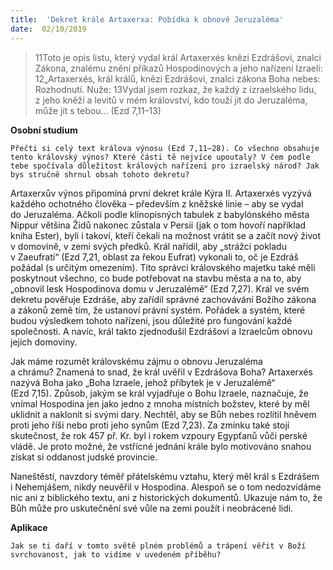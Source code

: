 ```yaml
---
title:  'Dekret krále Artaxerxa: Pobídka k obnově Jeruzaléma'
date:  02/10/2019
---
```


> <p></p>
> 11Toto je opis listu, který vydal král Artaxerxés knězi Ezdrášovi, znalci Zákona, znalému znění příkazů Hospodinových a jeho nařízení Izraeli: 12„Artaxerxés, král králů, knězi Ezdrášovi, znalci zákona Boha nebes: Rozhodnutí. Nuže: 13Vydal jsem rozkaz, že každý z izraelského lidu, z jeho kněží a levitů v mém království, kdo touží jít do Jeruzaléma, může jít s tebou… (Ezd 7,11–13)

**Osobní studium**

`Přečti si celý text králova výnosu (Ezd 7,11–28). Co všechno obsahuje tento královský výnos? Které části tě nejvíce upoutaly? V čem podle tebe spočívala důležitost králových nařízení pro izraelský národ? Jak bys stručně shrnul obsah tohoto dekretu?`

Artaxerxův výnos připomíná první dekret krále Kýra II. Artaxerxés vyzývá každého ochotného člověka – především z kněžské linie – aby se vydal do Jeruzaléma. Ačkoli podle klínopisných tabulek z babylónského města Nippur většina Židů nakonec zůstala v Persii (jak o tom hovoří například kniha Ester), byli i takoví, kteří čekali na možnost vrátit se a začít nový život v domovině, v zemi svých předků. Král nařídil, aby „strážci pokladu v Zaeufratí“ (Ezd 7,21, oblast za řekou Eufrat) vykonali to, oč je Ezdráš požádal (s určitým omezením). Tito správci královského majetku také měli poskytnout všechno, co bude potřebovat na stavbu města a na to, aby „obnovil lesk Hospodinova domu v Jeruzalémě“ (Ezd 7,27). Král ve svém dekretu pověřuje Ezdráše, aby zařídil správné zachovávání Božího zákona a zákonů země tím, že ustanoví právní systém. Pořádek a systém, které budou výsledkem tohoto nařízení, jsou důležité pro fungování každé společnosti. A navíc, král takto zjednodušil Ezdrášovi a Izraelcům obnovu jejich domoviny.

Jak máme rozumět královskému zájmu o obnovu Jeruzaléma a chrámu? Znamená to snad, že král uvěřil v Ezdrášova Boha? Artaxerxés nazývá Boha jako „Boha Izraele, jehož příbytek je v Jeruzalémě“ (Ezd 7,15). Způsob, jakým se král vyjadřuje o Bohu Izraele, naznačuje, že vnímal Hospodina jen jako jedno z mnoha místních božstev, které by měl uklidnit a naklonit si svými dary. Nechtěl, aby se Bůh nebes rozlítil hněvem proti jeho říši nebo proti jeho synům (Ezd 7,23). Za zmínku také stojí skutečnost, že rok 457 př. Kr. byl i rokem vzpoury Egypťanů vůči perské vládě. Je proto možné, že vstřícné jednání krále bylo motivováno snahou získat si oddanost judské provincie.

Naneštěstí, navzdory téměř přátelskému vztahu, který měl král s Ezdrášem i Nehemjášem, nikdy neuvěřil v Hospodina. Alespoň se o tom nedozvídáme nic ani z biblického textu, ani z historických dokumentů. Ukazuje nám to, že Bůh může pro uskutečnění své vůle na zemi použít i neobrácené lidi.

**Aplikace**

`Jak se ti daří v tomto světě plném problémů a trápení věřit v Boží svrchovanost, jak to vidíme v uvedeném příběhu?`